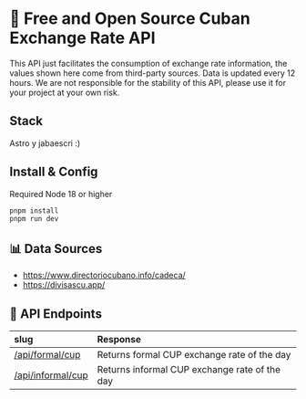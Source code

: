 # 💱 Free and Open Source Cuban Exchange Rate API

This API just facilitates the consumption of exchange rate information, the values shown here come from third-party sources. Data is updated every 12 hours. We are not responsible for the stability of this API, please use it for your project at your own risk.

## Stack

Astro y jabaescri :)

## Install & Config

Required Node 18 or higher

```sh
pnpm install
pnpm run dev
```

## 📊 Data Sources

- https://www.directoriocubano.info/cadeca/
- https://divisascu.app/


## 🧞 API Endpoints

| slug                      | Response                                         |
| :------------------------ | :----------------------------------------------- |
| [/api/formal/cup](/api/formal/cup)         | Returns formal CUP exchange rate of the day      |
| [/api/informal/cup](/api/informal/cup)       | Returns informal CUP exchange rate of the day    |